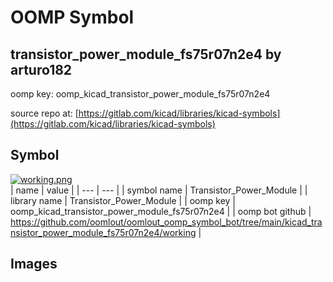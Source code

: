 # OOMP Symbol  
## transistor_power_module_fs75r07n2e4  by arturo182  
  
oomp key: oomp_kicad_transistor_power_module_fs75r07n2e4  
  
source repo at: [https://gitlab.com/kicad/libraries/kicad-symbols](https://gitlab.com/kicad/libraries/kicad-symbols)  
## Symbol  
  
[![working.png](working_600.png)](working.png)  
| name | value | 
| --- | --- | 
| symbol name | Transistor_Power_Module | 
| library name | Transistor_Power_Module | 
| oomp key | oomp_kicad_transistor_power_module_fs75r07n2e4 | 
| oomp bot github | https://github.com/oomlout/oomlout_oomp_symbol_bot/tree/main/kicad_transistor_power_module_fs75r07n2e4/working | 
## Images  
